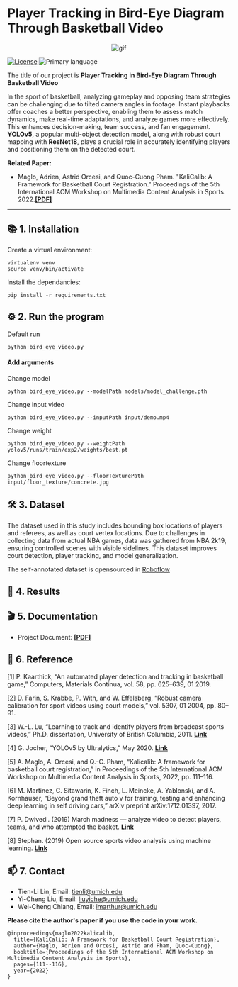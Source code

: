 # Player Tracking in Bird-Eye Diagram Through Basketball Video

<p align="center">
  <img src="https://github.com/MRHan-426/SOSLAM/blob/master/.assets/3%2000_00_00-00_00_30.gif" alt="gif">
</p>
     
[![License](https://img.shields.io/github/license/yi-cheng-liu/basketball_registration)](./LICENSE.txt)
![Primary language](https://img.shields.io/github/languages/top/yi-cheng-liu/basketball_registration)


The title of our project is **Player Tracking in Bird-Eye Diagram Through Basketball Video**

In the sport of basketball, analyzing gameplay and opposing team strategies can be challenging due to tilted camera angles in footage. Instant playbacks offer coaches a better perspective, enabling them to assess match dynamics, make real-time adaptations, and analyze games more effectively. This enhances decision-making, team success, and fan engagement. **YOLOv5**, a popular multi-object detection model, along with robust court mapping with **ResNet18**, plays a crucial role in accurately identifying players and positioning them on the detected court.

**Related Paper:**

+ Maglo, Adrien, Astrid Orcesi, and Quoc-Cuong Pham. "KaliCalib: A Framework for Basketball Court Registration." Proceedings of the 5th International ACM Workshop on Multimedia Content Analysis in Sports. 2022.[**[PDF]**](https://arxiv.org/abs/2209.07795)

---

## 📚 1. Installation

Create a virtual environment:
```
virtualenv venv
source venv/bin/activate
```

Install the dependancies:
```
pip install -r requirements.txt
```

## ⚙️ 2. Run the program

Default run
```
python bird_eye_video.py
```

#### Add arguments
Change model
```
python bird_eye_video.py --modelPath models/model_challenge.pth
```
Change input video
```
python bird_eye_video.py --inputPath input/demo.mp4
```
Change weight
```
python bird_eye_video.py --weightPath yolov5/runs/train/exp2/weights/best.pt
```
Change floortexture
```
python bird_eye_video.py --floorTexturePath input/floor_texture/concrete.jpg
```




## 🛠️ 3. Dataset

The dataset used in this study includes bounding box locations of players and referees, as well as court vertex locations. Due to challenges in collecting data from actual NBA games, data was gathered from NBA 2k19, ensuring controlled scenes with visible sidelines. This dataset improves court detection, player tracking, and model generalization.

The self-annotated dataset is opensourced in [Roboflow](https://universe.roboflow.com/nba2kplayer/nba2k-player-model)




## 🌟 4. Results





## 🎬 5. Documentation

+ Project Document: [**[PDF]**](https://drive.google.com/file/d/1GAQ3sh8x2o-xqoOj1Emo5974rCg2dLBc/view?usp=share_link)



## 🏅 6. Reference

[1] P. Kaarthick, “An automated player detection and tracking in basketball game,” Computers, Materials Continua, vol. 58, pp. 625–639, 01 2019.

[2] D. Farin, S. Krabbe, P. With, and W. Effelsberg, “Robust camera calibration for sport videos using court models,” vol. 5307, 01 2004, pp. 80–91.

[3] W.-L. Lu, “Learning to track and identify players from broadcast sports videos,” Ph.D. dissertation, University of British Columbia, 2011. [**Link**](https://open.library.ubc.ca/collections/ubctheses/24/items/1.0052129)

[4] G. Jocher, “YOLOv5 by Ultralytics,” May 2020. [**Link**](https://github.com/ultralytics/yolov5)

[5] A. Maglo, A. Orcesi, and Q.-C. Pham, “Kalicalib: A framework for basketball court registration,” in Proceedings of the 5th International ACM Workshop on Multimedia Content Analysis in Sports, 2022, pp. 111–116. 

[6] M. Martinez, C. Sitawarin, K. Finch, L. Meincke, A. Yablonski, and A. Kornhauser, “Beyond grand theft auto v for training, testing and enhancing deep learning in self driving cars,” arXiv preprint arXiv:1712.01397, 2017.

[7] P. Dwivedi. (2019) March madness — analyze video to detect players, teams, and who attempted the basket. [**Link**](https://towardsdatascience.com/march-madness-analyze-video-to-detect-players-teams-and-who-attempted-the-basket-8cad67745b88)

[8] Stephan. (2019) Open source sports video analysis using machine learning. [**Link**](https://dev.to/stephan007/open-source-sports-video-analysis-using-maching-learning-2ag4)





## 📫 7. Contact

+ Tien-Li Lin, Email: tienli@umich.edu
+ Yi-Cheng Liu, Email: liuyiche@umich.edu
+ Wei-Cheng Chiang, Email: imarthur@umich.edu



**Please cite the author's paper if you use the code in your work.**

```
@inproceedings{maglo2022kalicalib,
  title={KaliCalib: A Framework for Basketball Court Registration},
  author={Maglo, Adrien and Orcesi, Astrid and Pham, Quoc-Cuong},
  booktitle={Proceedings of the 5th International ACM Workshop on Multimedia Content Analysis in Sports},
  pages={111--116},
  year={2022}
}
```

